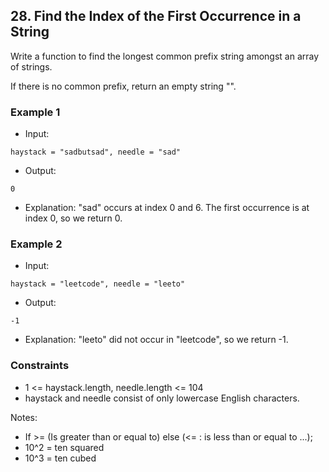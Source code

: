 ## 28. Find the Index of the First Occurrence in a String
Write a function to find the longest common prefix string amongst an array of strings.

If there is no common prefix, return an empty string "".

### Example 1

- Input:

```
haystack = "sadbutsad", needle = "sad"
 ```

- Output:

```shell
0

```

- Explanation: "sad" occurs at index 0 and 6. The first occurrence is at index 0, so we return 0.

### Example 2

- Input:

```
haystack = "leetcode", needle = "leeto"
```

- Output:

```shell
-1
```

- Explanation:   "leeto" did not occur in "leetcode", so we return -1.


### Constraints
- 1 <= haystack.length, needle.length <= 104
- haystack and needle consist of only lowercase English characters.

Notes:

- If >= (Is greater than or equal to) else (<= : is less than or equal to ...);
- 10^2 = ten squared
- 10^3 = ten cubed
